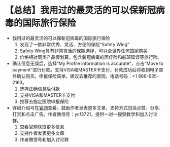 # 【总结】我用过的最灵活的可以保新冠病毒的国际旅行保险

-   我用过的最灵活的可以保新冠病毒的国际旅行保险
    1.  发现了一款非常优秀、灵活、方便的保险“Safety Wing”
    2.  Safety Wing具有非常灵活的保期选择，可以全世界任何国家购买
    3.  价格相对同类产品很划算，包含新冠病毒的医疗险和航班延误等旅行险。
-   确认信息无误后，选择“My Profile information is accurate”，点击”Move to payment”进行付款。支持VISA和MASTER卡支付，付款成功后将收到电子邮件确认购买。申报保险简单，建议去推荐的医院，电话号码：+1 866-635-2163。
    1.  选择正确信息后付款
    2.  支持VISA和MASTER卡支付
    3.  推荐去指定医院申报保险
-   详细介绍可在[官网](https://safetywing.com/nomad-insurance?referenceID=getsafetywing)查看。鼓励作者发表更多文章，支持方式包括点赞、分享、打赏和点击广告。作者微信号：ycf3721，提供一对一视频教学和加入讨论群。
    1.  查看官网获取更多信息
    2.  支持作者发表更多文章
    3.  作者微信号和加入讨论群